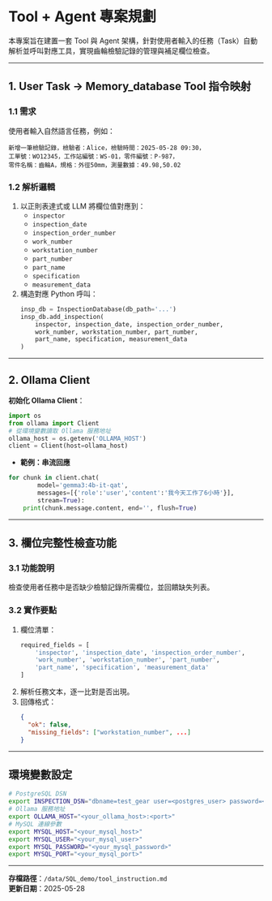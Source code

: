 # Tool + Agent 專案規劃

本專案旨在建置一套 Tool 與 Agent 架構，針對使用者輸入的任務（Task）自動解析並呼叫對應工具，實現齒輪檢驗記錄的管理與補足欄位檢查。

---

## 1. User Task → Memory_database Tool 指令映射

### 1.1 需求
使用者輸入自然語言任務，例如：
```
新增一筆檢驗記錄，檢驗者：Alice，檢驗時間：2025-05-28 09:30，
工單號：WO12345，工作站編號：WS-01，零件編號：P-987，
零件名稱：齒輪A，規格：外徑50mm，測量數據：49.98,50.02
```

### 1.2 解析邏輯
1. 以正則表達式或 LLM 將欄位值對應到：
   - `inspector`
   - `inspection_date`
   - `inspection_order_number`
   - `work_number`
   - `workstation_number`
   - `part_number`
   - `part_name`
   - `specification`
   - `measurement_data`
2. 構造對應 Python 呼叫：
   ```python
   insp_db = InspectionDatabase(db_path='...')
   insp_db.add_inspection(
       inspector, inspection_date, inspection_order_number,
       work_number, workstation_number, part_number,
       part_name, specification, measurement_data
   )
   ```

---

## 2. Ollama Client

**初始化 Ollama Client**：  
```python
import os
from ollama import Client
# 從環境變數讀取 Ollama 服務地址
ollama_host = os.getenv('OLLAMA_HOST')
client = Client(host=ollama_host)
```

- **範例：串流回應**  
```python
for chunk in client.chat(
        model='gemma3:4b-it-qat',
        messages=[{'role':'user','content':'我今天工作了6小時'}],
        stream=True):
    print(chunk.message.content, end='', flush=True)
```

---

## 3. 欄位完整性檢查功能

### 3.1 功能說明
檢查使用者任務中是否缺少檢驗記錄所需欄位，並回饋缺失列表。

### 3.2 實作要點
1. 欄位清單：
   ```python
   required_fields = [
       'inspector', 'inspection_date', 'inspection_order_number',
       'work_number', 'workstation_number', 'part_number',
       'part_name', 'specification', 'measurement_data'
   ]
   ```
2. 解析任務文本，逐一比對是否出現。
3. 回傳格式：
   ```json
   {
     "ok": false,
     "missing_fields": ["workstation_number", ...]
   }
   ```

---

## 環境變數設定
```bash
# PostgreSQL DSN
export INSPECTION_DSN="dbname=test_gear user=<postgres_user> password=<password> host=<host> port=<port>"
# Ollama 服務地址
export OLLAMA_HOST="<your_ollama_host>:<port>"
# MySQL 連線參數
export MYSQL_HOST="<your_mysql_host>"
export MYSQL_USER="<your_mysql_user>"
export MYSQL_PASSWORD="<your_mysql_password>"
export MYSQL_PORT="<your_mysql_port>"
```

---

**存檔路徑**：`/data/SQL_demo/tool_instruction.md`  
**更新日期**：2025-05-28
